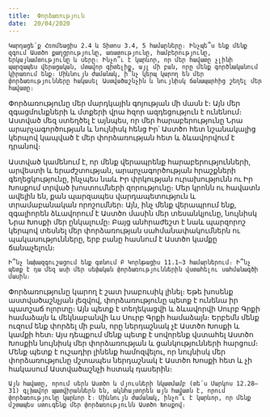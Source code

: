 ```yaml
---
title:  Փորձառություն
date:  20/04/2020
---
```


`Կարդացե՛ք Հռոմեացիս 2.4 և Տիտոս 3.4, 5 համարները։ Ինչպե՞ս ենք մենք զգում Աստծո քաղցրությունը, առատությունը, համբերությունը, երկայնամտությունը և սերը։ Ինչո՞ւ է կարևոր, որ մեր հավատը չլինի պարզապես վերացական, մտավոր գիտելիք, այլ մի բան, որը մենք գործնականում կիրառում ենք։ Միևնույն ժամանակ, ի՞նչ կերպ կարող են մեր փորձառությունները հակասել Աստվածաշնչին և նույնիսկ ճանապարհից շեղել մեր հավատը։`

Փորձառությունը մեր մարդկային գոյության մի մասն է։ Այն մեր զգացմունքների և մտքերի վրա հզոր ազդեցություն է ունենում։ Աստված մեզ ստեղծել է այնպես, որ մեր հարաբերությունը Նրա արարչագործության և նույնիսկ հենց Իր՝ Աստծո հետ նշանակալից կերպով կապված է մեր փորձառության հետ և ձևավորվում է դրանով։

Աստված կամենում է, որ մենք վերապրենք հարաբերությունների, արվեստի և երաժշտության, արարչագործության հրաշքների գեղեցկությունը, ինչպես նաև Իր փրկության ուրախությունն ու Իր Խոսքում տրված խոստումների զորությունը։ Մեր կրոնն ու հավատն ավելին են, քան պարզապես վարդապետություն և տրամաբանական որոշումներ։ Այն, ինչ մենք վերապրում ենք, զգալիորեն ձևավորում է Աստծո մասին մեր տեսանկյունը, նույնիսկ Նրա Խոսքի մեր ընկալումը։ Բայց անհրաժեշտ է նաև պարզորոշ կերպով տեսնել մեր փորձառության սահմանափակումներն ու պակասությունները, երբ բանը հասնում է Աստծո կամքը ճանաչելուն։

`Ի՞նչ նախազգուշացում ենք գտնում Բ Կորնթացիս 11.1–3 համարներում։ Ի՞նչ պետք է դա մեզ ասի մեր սեփական փորձառություններին վստահելու սահմանագծի մասին։`

Փորձառությունը կարող է շատ խաբուսիկ լինել։ Եթե խոսենք աստվածաշնչյան լեզվով, փորձառությունը պետք է ունենա իր պատշաճ ոլորտը։ Այն պետք է տեղեկացվի և ձևավորվի Սուրբ Գրքի համաձայն և մեկնաբանվի ևս Սուրբ Գրքի համաձայն։ Երբեմն մենք ուզում ենք փորձել մի բան, որը ներդաշնակ չէ Աստծո Խոսքի և կամքի հետ։ Այս դեպքում մենք պետք է սովորենք վստահել Աստծո Խոսքին նույնիսկ մեր փորձառության և ցանկությունների հարցում։ Մենք պետք է ուշադիր լինենք համոզվելու, որ նույնիսկ մեր փորձառությունը մշտապես ներդաշնակ է Աստծո Խոսքի հետ և չի հակասում Աստվածաշնչի հստակ դասերին։

`Այն հավատը, որում սերն Աստծո և մյուսների նկատմամբ (տե՛ս Մարկոս 12.28–31) գլխավոր պատվիրաններն են, ակնհայտորեն այն հավատն է, որում փորձառությունը կարևոր է։ Միևնույն ժամանակ, ինչո՞ւ է կարևոր, որ մենք մշտապես ստուգենք մեր փորձառությունն Աստծո Խոսքով։`